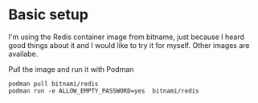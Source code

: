 # Basic setup

I'm using the Redis container image from bitname, just because I heard good things about it and I would like to try it for myself.
Other images are availabe. 

Pull the image and run it with Podman

```
podman pull bitnami/redis
podman run -e ALLOW_EMPTY_PASSWORD=yes  bitnami/redis
```